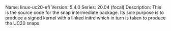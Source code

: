 Name:    linux-uc20-efi
Version: 5.4.0
Series:  20.04 (focal)
Description:
    This is the source code for the snap intermediate package. Its sole purpose is to
    produce a signed kernel with a linked initrd which in turn is taken to produce the
    UC20 snaps.
